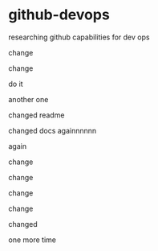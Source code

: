 # github-devops

researching github capabilities for dev ops

change

change

do it

another one

changed readme

changed docs againnnnnn

again

change

change

change

change

changed

one more time
